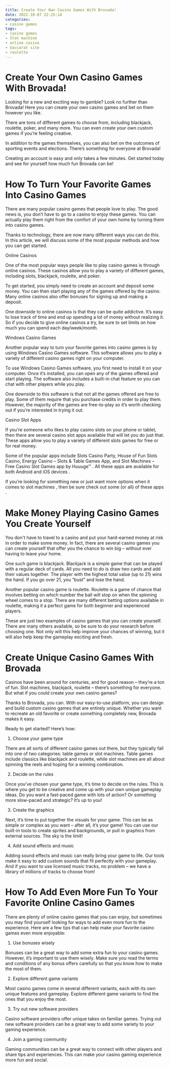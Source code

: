 ```yaml
---
title: Create Your Own Casino Games With Brovada!
date: 2022-10-07 22:25:14
categories:
- casino games
tags:
- casino games
- Slot machine
- online casino
- baccarat site
- roulette
---
```



#  Create Your Own Casino Games With Brovada!

Looking for a new and exciting way to gamble? Look no further than Brovada! Here you can create your own casino games and bet on them however you like.

There are tons of different games to choose from, including blackjack, roulette, poker, and many more. You can even create your own custom games if you’re feeling creative.

In addition to the games themselves, you can also bet on the outcomes of sporting events and elections. There’s something for everyone at Brovada!

Creating an account is easy and only takes a few minutes. Get started today and see for yourself how much fun Brovada can be!

#  How To Turn Your Favorite Games Into Casino Games

There are many popular casino games that people love to play. The good news is, you don’t have to go to a casino to enjoy these games. You can actually play them right from the comfort of your own home by turning them into casino games.

Thanks to technology, there are now many different ways you can do this. In this article, we will discuss some of the most popular methods and how you can get started.

Online Casinos

One of the most popular ways people like to play casino games is through online casinos. These casinos allow you to play a variety of different games, including slots, blackjack, roulette, and poker.

To get started, you simply need to create an account and deposit some money. You can then start playing any of the games offered by the casino. Many online casinos also offer bonuses for signing up and making a deposit.

One downside to online casinos is that they can be quite addictive. It’s easy to lose track of time and end up spending a lot of money without realizing it. So if you decide to give online casinos a try, be sure to set limits on how much you can spend each day/week/month.

Windows Casino Games

Another popular way to turn your favorite games into casino games is by using Windows Casino Games software. This software allows you to play a variety of different casino games right on your computer.

To use Windows Casino Games software, you first need to install it on your computer. Once it’s installed, you can open any of the games offered and start playing. The software also includes a built-in chat feature so you can chat with other players while you play.

One downside to this software is that not all the games offered are free to play. Some of them require that you purchase credits in order to play them. However, the majority of the games are free-to-play so it’s worth checking out if you’re interested in trying it out.

Casino Slot Apps

If you’re someone who likes to play casino slots on your phone or tablet, then there are several casino slot apps available that will let you do just that. These apps allow you to play a variety of different slots games for free or for real money.


Some of the popular apps include Slots Casino Party, House of Fun Slots Casino, Energy Casino – Slots & Table Games App, and Slot Machines – Free Casino Slot Games app by Huuuge™ . All these apps are available for both Android and iOS devices .

  If you’re looking for something new or just want more options when it comes to slot machines , then be sure check out some (or all) of these apps .

#  Make Money Playing Casino Games You Create Yourself

You don't have to travel to a casino and put your hard-earned money at risk in order to make some money. In fact, there are several casino games you can create yourself that offer you the chance to win big – without ever having to leave your home.

One such game is blackjack. Blackjack is a simple game that can be played with a regular deck of cards. All you need to do is draw two cards and add their values together. The player with the highest total value (up to 21) wins the hand. If you go over 21, you “bust” and lose the hand.

Another popular casino game is roulette. Roulette is a game of chance that involves betting on which number the ball will stop on when the spinning wheel comes to a stop. There are many different betting options available in roulette, making it a perfect game for both beginner and experienced players.

These are just two examples of casino games that you can create yourself. There are many others available, so be sure to do your research before choosing one. Not only will this help improve your chances of winning, but it will also help keep the gameplay exciting and fresh.

#  Create Unique Casino Games With Brovada

Casinos have been around for centuries, and for good reason – they’re a ton of fun. Slot machines, blackjack, roulette – there’s something for everyone. But what if you could create your own casino games?

Thanks to Brovada, you can. With our easy-to-use platform, you can design and build custom casino games that are entirely unique. Whether you want to recreate an old favorite or create something completely new, Brovada makes it easy.

Ready to get started? Here’s how:

1. Choose your game type

There are all sorts of different casino games out there, but they typically fall into one of two categories: table games or slot machines. Table games include classics like blackjack and roulette, while slot machines are all about spinning the reels and hoping for a winning combination.

2. Decide on the rules

Once you’ve chosen your game type, it’s time to decide on the rules. This is where you get to be creative and come up with your own unique gameplay ideas. Do you want a fast-paced game with lots of action? Or something more slow-paced and strategic? It’s up to you!

3. Create the graphics

Next, it’s time to put together the visuals for your game. This can be as simple or complex as you want – after all, it’s your game! You can use our built-in tools to create sprites and backgrounds, or pull in graphics from external sources. The sky is the limit!

4. Add sound effects and music

Adding sound effects and music can really bring your game to life. Our tools make it easy to add custom sounds that fit perfectly with your gameplay. And if you want to use licensed music tracks, no problem – we have a library of millions of tracks to choose from!

#  How To Add Even More Fun To Your Favorite Online Casino Games

There are plenty of online casino games that you can enjoy, but sometimes you may find yourself looking for ways to add even more fun to the experience. Here are a few tips that can help make your favorite casino games even more enjoyable:

1. Use bonuses wisely

Bonuses can be a great way to add some extra fun to your casino games. However, it’s important to use them wisely. Make sure you read the terms and conditions of any bonus offers carefully so that you know how to make the most of them.

2. Explore different game variants

Most casino games come in several different variants, each with its own unique features and gameplay. Explore different game variants to find the ones that you enjoy the most.

3. Try out new software providers

Casino software providers offer unique takes on familiar games. Trying out new software providers can be a great way to add some variety to your gaming experience.

4. Join a gaming community

Gaming communities can be a great way to connect with other players and share tips and experiences. This can make your casino gaming experience more fun and social.